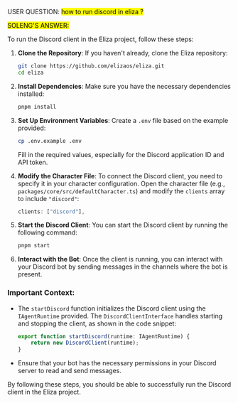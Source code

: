 USER QUESTION: <mark>how to run discord in eliza ?</mark>

<mark>SOLENG'S ANSWER:</mark>

To run the Discord client in the Eliza project, follow these steps:

1. **Clone the Repository**: If you haven't already, clone the Eliza repository:
   ```bash
   git clone https://github.com/elizaos/eliza.git
   cd eliza
   ```

2. **Install Dependencies**: Make sure you have the necessary dependencies installed:
   ```bash
   pnpm install
   ```

3. **Set Up Environment Variables**: Create a `.env` file based on the example provided:
   ```bash
   cp .env.example .env
   ```
   Fill in the required values, especially for the Discord application ID and API token.

4. **Modify the Character File**: To connect the Discord client, you need to specify it in your character configuration. Open the character file (e.g., `packages/core/src/defaultCharacter.ts`) and modify the `clients` array to include `"discord"`:
   ```typescript
   clients: ["discord"],
   ```

5. **Start the Discord Client**: You can start the Discord client by running the following command:
   ```bash
   pnpm start
   ```

6. **Interact with the Bot**: Once the client is running, you can interact with your Discord bot by sending messages in the channels where the bot is present.

### Important Context:
- The `startDiscord` function initializes the Discord client using the `IAgentRuntime` provided. The `DiscordClientInterface` handles starting and stopping the client, as shown in the code snippet:
   ```typescript
   export function startDiscord(runtime: IAgentRuntime) {
       return new DiscordClient(runtime);
   }
   ```

- Ensure that your bot has the necessary permissions in your Discord server to read and send messages.

By following these steps, you should be able to successfully run the Discord client in the Eliza project.